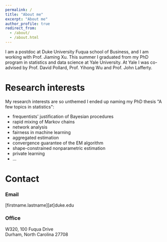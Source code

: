 ```yaml
---
permalink: /
title: "About me"
excerpt: "About me"
author_profile: true
redirect_from: 
  - /about/
  - /about.html
---
```


I am a postdoc at Duke University Fuqua school of Business, and I am working with Prof. Jiaming Xu. This summer I graduated from my PhD program in statistics and data science at Yale University. At Yale I was co-advised by Prof. David Pollard, Prof. Yihong Wu and Prof. John Lafferty.

Research interests
======
My research interests are so unthemed I ended up naming my PhD thesis "A few topics in statistics":
* frequentists' justification of Bayesian procedures
* rapid mixing of Markov chains
* network analysis
* fairness in machine learning
* aggregated estimation
* convergence guarantee of the EM algorithm
* shape-constrained nonparametric estimation
* private learning
* ...

Contact
======
### Email
[firstname.lastname][at]duke.edu

### Office
W320, 100 Fuqua Drive  
Durham, North Carolina 27708

